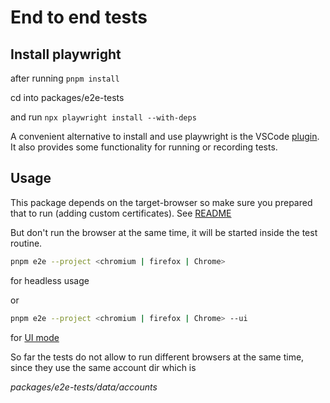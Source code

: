 # End to end tests

## Install playwright

after running `pnpm install`

cd into packages/e2e-tests

and run `npx playwright install --with-deps`

A convenient alternative to install and use playwright is the VSCode [plugin](https://playwright.dev/docs/getting-started-vscode). It also provides some functionality for running or recording tests.

## Usage

This package depends on the target-browser so make sure you prepared that to run (adding custom certificates). See [README](../target-browser/Readme.md)

But don't run the browser at the same time, it will be started inside the test routine.

```sh
pnpm e2e --project <chromium | firefox | Chrome>
```

for headless usage

or

```sh
pnpm e2e --project <chromium | firefox | Chrome> --ui
```

for [UI mode](https://playwright.dev/docs/test-ui-mode)

So far the tests do not allow to run different browsers at the same time, since they use the same account dir which is

_packages/e2e-tests/data/accounts_
